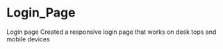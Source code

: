 # Login_Page
Login page 
Created a responsive login page that works on desk tops and mobile devices
